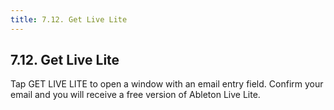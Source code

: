 ```yaml
---
title: 7.12. Get Live Lite
---
```


## 7.12. Get Live Lite

Tap GET LIVE LITE to open a window with an email entry field. Confirm your email and you will receive a free version of Ableton Live Lite. 
